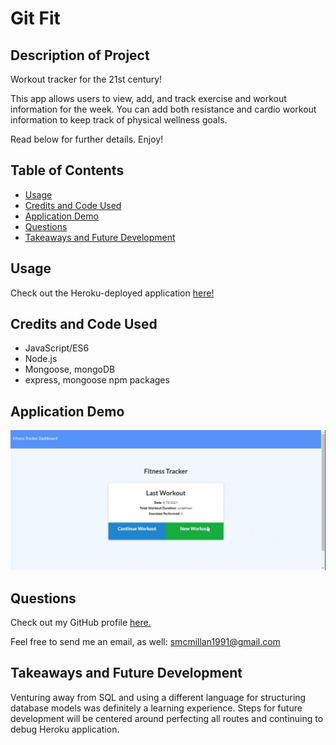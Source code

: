 # Git Fit

## Description of Project
Workout tracker for the 21st century! 

This app allows users to view, add, and track exercise and workout information for the week.  You can add both resistance and cardio workout information to keep track of physical wellness goals.  

Read below for further details.  Enjoy!

## Table of Contents

- [Usage](#usage)
- [Credits and Code Used](#credits-and-code-used)
- [Application Demo](#application-demo)
- [Questions](#questions)
- [Takeaways and Future Development](#takeaways-and-future-development)

## Usage
Check out the Heroku-deployed application [here!](https://glacial-wave-65005.herokuapp.com/)

## Credits and Code Used

- JavaScript/ES6
- Node.js
- Mongoose, mongoDB
- express, mongoose npm packages

## Application Demo

![fitness-gif](./public/images/fitness.gif)

## Questions
Check out my GitHub profile [here.](https://github.com/smcmillan28)

Feel free to send me an email, as well: smcmillan1991@gmail.com

## Takeaways and Future Development
Venturing away from SQL and using a different language for structuring database models was definitely a learning experience.  Steps for future development will be centered around perfecting all routes and continuing to debug Heroku application.  
